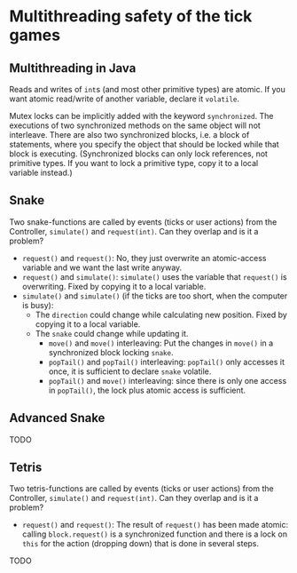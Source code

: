 Multithreading safety of the tick games
====================================

Multithreading in Java
----------------------
Reads and writes of `int`s (and most other primitive types) are atomic. If you want atomic read/write of another variable, declare it `volatile`. 

Mutex locks can be implicitly added with the keyword `synchronized`. The executions of two synchronized methods on the same object will not interleave. There are also two synchronized blocks, i.e. a block of statements, where you specify the object that should be locked while that block is executing. (Synchronized blocks can only lock references, not primitive types. If you want to lock a primitive type, copy it to a local variable instead.)

Snake
-----
Two snake-functions are called by events (ticks or user actions) from the Controller, `simulate()` and `request(int)`. Can they overlap and is it a problem?
* `request()` and `request()`: No, they just overwrite an atomic-access variable and we want the last write anyway.
* `request()` and `simulate()`: `simulate()` uses the variable that `request()` is overwriting. Fixed by copying it to a local variable.
* `simulate()` and `simulate()` (if the ticks are too short, when the computer is busy):
    * The `direction` could change while calculating new position. Fixed by copying it to a local variable.
    * The `snake` could change while updating it. 
        * `move()` and `move()` interleaving: Put the changes in `move()` in a synchronized block locking `snake`.
        * `popTail()` and `popTail()` interleaving: `popTail()` only accesses it once, it is sufficient to declare `snake` volatile.
        * `popTail()` and `move()` interleaving: since there is only one access in `popTail()`, the lock plus atomic access is sufficient.

Advanced Snake
-------------
TODO

Tetris
------
Two tetris-functions are called by events (ticks or user actions) from the Controller, `simulate()` and `request(int)`. Can they overlap and is it a problem?
* `request()` and `request()`: The result of `request()` has been made atomic: calling `block.request()` is a synchronized function and there is a lock on `this` for the action (dropping down) that is done in several steps. 

TODO
